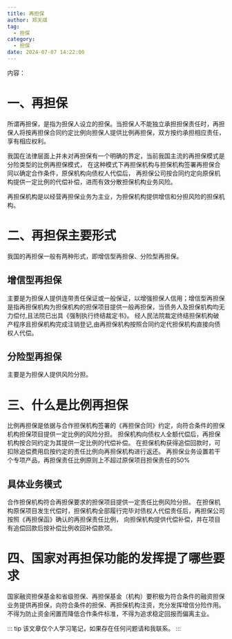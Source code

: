 ```yaml
---
title: 再担保
author: 郑天祺
tag:
  - 担保
category:
  - 担保
date: 2024-07-07 14:22:00
---
```

内容：
# 一、再担保
所谓再担保，是指为担保人设立的担保。当担保人不能独立承担担保责任时，再担保人将按再担保合同约定比例向担保人提供比例再担保，双方按约承担相应责任，享有相应权利。

我国在法律层面上并未对再担保有一个明确的界定，当前我国主流的再担保模式是分险类型的比例再担保模式，
在这种模式下再担保机构与担保机构签署再担保合同以确定合作条件，原保机构向债权人代偿后，
再担保公司按合同约定向原保机构提供一定比例的代偿补偿，进而有效分散担保机构业务风险。

再担保机构是以经营再担保业务为主业，为担保机构提供增信和分担风险的担保机构。
# 二、再担保主要形式
我国的再担保一般有两种形式，即增信型再担保、分险型再担保。
## 增信型再担保
主要是为担保人提供连带责任保证或一般保证，以增强担保人信用；增信型再担保是指再担保机构为担保机构的担保项目提供一般再担保，当债务人及担保机构均无力偿付,且法院已出具《强制执行终结裁定书》。
经人民法院裁定终结担保机构破产程序且担保机构完成注销登记,由再担保机构按照合同约定代担保机构直接向债权人代偿。
## 分险型再担保
主要是为担保人提供风险分担。
# 三、什么是比例再担保
比例再担保是依据与合作担保机构签署的《再担保合同》约定，向符合条件的担保机构担保项目提供一定比例的风险分担。
担保机构向债权人全额代偿后，再担保机构按合同约定为其提供一定比例的代偿补偿。
在担保机构获得追偿回款时，可扣除追偿费用启按约定的责任比例向再担保机构进行返还。
再担保业务设置若干个专项产品，再担保责任比例原则上不超过原保项目担保责任的50%
## 具体业务模式
合作担保机构符合再担保要求的担保项目提供一定责任比例风险分担。
在担保机构原保项目发生代偿时，担保机构全部履行完毕对债权人代偿责任后，再担保公司按照《再担保函》确认的再担保责任比例，
向担保机构提供代偿补偿，并在项目有追偿回款后按补偿比例收回补偿款项。

# 四、国家对再担保功能的发挥提了哪些要求
国家融资担保基金和省级担保、再担保基金（机构）要积极为符合条件的融资担保业务提供再担保，向符合条件的担保、再担保机构注资，充分发挥增信分险作用。
不得为防止资金闲置而降低合作条件标准，不得为追求稳定回报而偏离主业。

::: tip
该文章仅个人学习笔记，如果存在任何问题请和我联系。
:::
